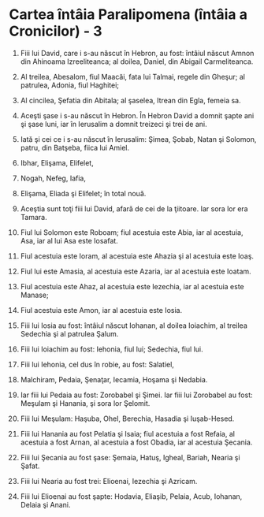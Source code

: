# Cartea &#238;nt&#226;ia Paralipomena (&#238;nt&#226;ia a Cronicilor) - 3

1. Fiii lui David, care i s-au născut în Hebron, au fost: întâiul născut Amnon din Ahinoama Izreeliteanca; al doilea, Daniel, din Abigail Carmeliteanca. 

2. Al treilea, Abesalom, fiul Maacăi, fata lui Talmai, regele din Gheşur; al patrulea, Adonia, fiul Haghitei; 

3. Al cincilea, Şefatia din Abitala; al şaselea, Itrean din Egla, femeia sa. 

4. Aceşti şase i s-au născut în Hebron. În Hebron David a domnit şapte ani şi şase luni, iar în Ierusalim a domnit treizeci şi trei de ani. 

5. Iată şi cei ce i s-au născut în Ierusalim: Şimea, Şobab, Natan şi Solomon, patru, din Batşeba, fiica lui Amiel. 

6. Ibhar, Elişama, Elifelet, 

7. Nogah, Nefeg, Iafia, 

8. Elişama, Eliada şi Elifelet; în total nouă. 

9. Aceştia sunt toţi fiii lui David, afară de cei de la ţiitoare. Iar sora lor era Tamara. 

10. Fiul lui Solomon este Roboam; fiul acestuia este Abia, iar al acestuia, Asa, iar al lui Asa este Iosafat. 

11. Fiul acestuia este Ioram, al acestuia este Ahazia şi al acestuia este Ioaş. 

12. Fiul lui este Amasia, al acestuia este Azaria, iar al acestuia este Ioatam. 

13. Fiul acestuia este Ahaz, al acestuia este Iezechia, iar al acestuia este Manase; 

14. Fiul acestuia este Amon, iar al acestuia este Iosia. 

15. Fiii lui Iosia au fost: întâiul născut Iohanan, al doilea Ioiachim, al treilea Sedechia şi al patrulea Şalum. 

16. Fiii lui Ioiachim au fost: Iehonia, fiul lui; Sedechia, fiul lui. 

17. Fiii lui Iehonia, cel dus în robie, au fost: Salatiel, 

18. Malchiram, Pedaia, Şenaţar, Iecamia, Hoşama şi Nedabia. 

19. Iar fiii lui Pedaia au fost: Zorobabel şi Şimei. Iar fiii lui Zorobabel au fost: Meşulam şi Hanania, şi sora lor Şelomit. 

20. Fiii lui Meşulam: Haşuba, Ohel, Berechia, Hasadia şi Iuşab-Hesed. 

21. Fiii lui Hanania au fost Pelatia şi Isaia; fiul acestuia a fost Refaia, al acestuia a fost Arnan, al acestuia a fost Obadia, iar al acestuia Şecania. 

22. Fiii lui Şecania au fost şase: Şemaia, Hatuş, Igheal, Bariah, Nearia şi Şafat. 

23. Fiii lui Nearia au fost trei: Elioenai, Iezechia şi Azricam. 

24. Fiii lui Elioenai au fost şapte: Hodavia, Eliaşib, Pelaia, Acub, Iohanan, Delaia şi Anani. 


